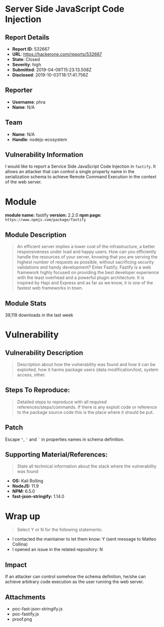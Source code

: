 # Server Side JavaScript Code Injection

## Report Details
- **Report ID**: 532667
- **URL**: https://hackerone.com/reports/532667
- **State**: Closed
- **Severity**: high
- **Submitted**: 2019-04-09T15:23:13.508Z
- **Disclosed**: 2019-10-03T18:17:41.756Z

## Reporter
- **Username**: phra
- **Name**: N/A

## Team
- **Name**: N/A
- **Handle**: nodejs-ecosystem

## Vulnerability Information
I would like to report a Service Side JavaScript Code Injection in `fastify`.
It allows an attacker that can control a single property name in the serialization schema to achieve Remote Command Execution in the context of the web server.

# Module

**module name:** fastify
**version:** 2.2.0
**npm page:** `https://www.npmjs.com/package/fastify`

## Module Description

> An efficient server implies a lower cost of the infrastructure, a better responsiveness under load and happy users. How can you efficiently handle the resources of your server, knowing that you are serving the highest number of requests as possible, without sacrificing security validations and handy development? Enter Fastify. Fastify is a web framework highly focused on providing the best developer experience with the least overhead and a powerful plugin architecture. It is inspired by Hapi and Express and as far as we know, it is one of the fastest web frameworks in town.

## Module Stats

39,119 downloads in the last week

# Vulnerability

## Vulnerability Description

> Description about how the vulnerability was found and how it can be exploited, how it harms package users (data modification/lost, system access, other.

## Steps To Reproduce:

> Detailed steps to reproduce with all required references/steps/commands. If there is any exploit code or reference to the package source code this is the place where it should be put.

## Patch

Escape `"`, `'` and ``` ` ``` in properties names in schema definition.

## Supporting Material/References:

> State all technical information about the stack where the vulnerability was found

- **OS:** Kali Rolling
- **NodeJS:** 11.9
- **NPM:** 6.5.0
- **fast-json-stringify:** 1.14.0

# Wrap up

> Select Y or N for the following statements:

- I contacted the maintainer to let them know: Y (sent message to Matteo Collina)
- I opened an issue in the related repository: N

## Impact

If an attacker can control somehow the schema definition, he/she can achieve arbitrary code execution as the user running the web server.

## Attachments
- poc-fast-json-stringify.js
- poc-fastify.js
- proof.png
